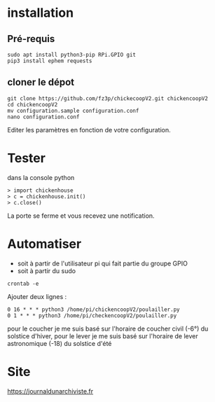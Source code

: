 # installation 

## Pré-requis

```
sudo apt install python3-pip RPi.GPIO git
pip3 install ephem requests

```

## cloner le dépot

```
git clone https://github.com/fz3p/chickecoopV2.git chickencoopV2
cd chickencoopV2
mv configuration.sample configuration.conf
nano configuration.conf
```

Editer les paramètres en fonction de votre configuration.

# Tester

dans la console python

```
> import chickenhouse
> c = chickenhouse.init()
> c.close()
```

La porte se ferme et vous recevez une notification. 

#  Automatiser

* soit à partir de l'utilisateur pi qui fait partie du groupe GPIO
* soit à partir du sudo

```
crontab -e
```

Ajouter deux lignes : 

```
0 16 * * * python3 /home/pi/chickencoopV2/poulailler.py
0 1 * * * python3 /home/pi/checkencoopV2/poulailler.py
```

pour le coucher je me suis basé sur l'horaire de coucher civil (-6°) du solstice d'hiver, 
pour le lever je me suis basé sur l'horaire de lever astronomique (-18) du solstice d'été

# Site 

https://journaldunarchiviste.fr